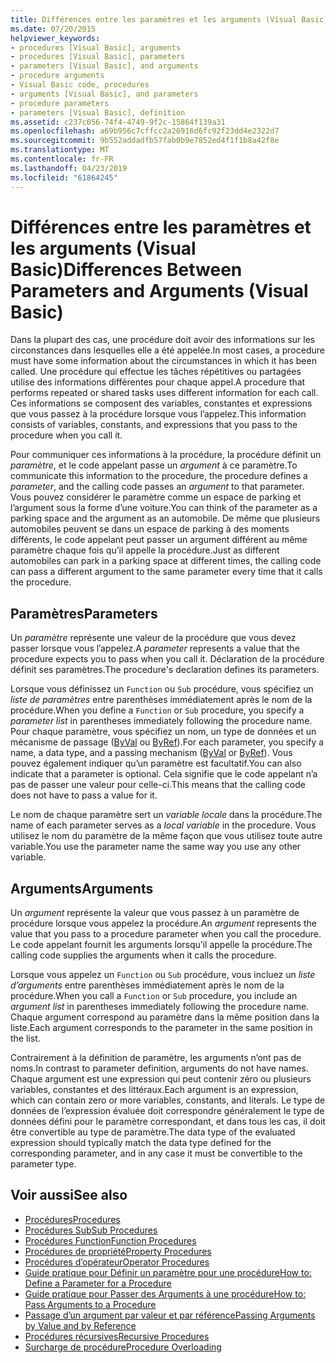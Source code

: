 ```yaml
---
title: Différences entre les paramètres et les arguments (Visual Basic)
ms.date: 07/20/2015
helpviewer_keywords:
- procedures [Visual Basic], arguments
- procedures [Visual Basic], parameters
- parameters [Visual Basic], and arguments
- procedure arguments
- Visual Basic code, procedures
- arguments [Visual Basic], and parameters
- procedure parameters
- parameters [Visual Basic], definition
ms.assetid: c237c056-74f4-4749-9f2c-15864f139a31
ms.openlocfilehash: a69b956c7cffcc2a26916d6fc92f23dd4e2322d7
ms.sourcegitcommit: 9b552addadfb57fab0b9e7852ed4f1f1b8a42f8e
ms.translationtype: MT
ms.contentlocale: fr-FR
ms.lasthandoff: 04/23/2019
ms.locfileid: "61864245"
---
```

# <a name="differences-between-parameters-and-arguments-visual-basic"></a><span data-ttu-id="a2d6f-102">Différences entre les paramètres et les arguments (Visual Basic)</span><span class="sxs-lookup"><span data-stu-id="a2d6f-102">Differences Between Parameters and Arguments (Visual Basic)</span></span>
<span data-ttu-id="a2d6f-103">Dans la plupart des cas, une procédure doit avoir des informations sur les circonstances dans lesquelles elle a été appelée.</span><span class="sxs-lookup"><span data-stu-id="a2d6f-103">In most cases, a procedure must have some information about the circumstances in which it has been called.</span></span> <span data-ttu-id="a2d6f-104">Une procédure qui effectue les tâches répétitives ou partagées utilise des informations différentes pour chaque appel.</span><span class="sxs-lookup"><span data-stu-id="a2d6f-104">A procedure that performs repeated or shared tasks uses different information for each call.</span></span> <span data-ttu-id="a2d6f-105">Ces informations se composent des variables, constantes et expressions que vous passez à la procédure lorsque vous l’appelez.</span><span class="sxs-lookup"><span data-stu-id="a2d6f-105">This information consists of variables, constants, and expressions that you pass to the procedure when you call it.</span></span>  
  
 <span data-ttu-id="a2d6f-106">Pour communiquer ces informations à la procédure, la procédure définit un *paramètre*, et le code appelant passe un *argument* à ce paramètre.</span><span class="sxs-lookup"><span data-stu-id="a2d6f-106">To communicate this information to the procedure, the procedure defines a *parameter*, and the calling code passes an *argument* to that parameter.</span></span> <span data-ttu-id="a2d6f-107">Vous pouvez considérer le paramètre comme un espace de parking et l’argument sous la forme d’une voiture.</span><span class="sxs-lookup"><span data-stu-id="a2d6f-107">You can think of the parameter as a parking space and the argument as an automobile.</span></span> <span data-ttu-id="a2d6f-108">De même que plusieurs automobiles peuvent se dans un espace de parking à des moments différents, le code appelant peut passer un argument différent au même paramètre chaque fois qu’il appelle la procédure.</span><span class="sxs-lookup"><span data-stu-id="a2d6f-108">Just as different automobiles can park in a parking space at different times, the calling code can pass a different argument to the same parameter every time that it calls the procedure.</span></span>  
  
## <a name="parameters"></a><span data-ttu-id="a2d6f-109">Paramètres</span><span class="sxs-lookup"><span data-stu-id="a2d6f-109">Parameters</span></span>  
 <span data-ttu-id="a2d6f-110">Un *paramètre* représente une valeur de la procédure que vous devez passer lorsque vous l’appelez.</span><span class="sxs-lookup"><span data-stu-id="a2d6f-110">A *parameter* represents a value that the procedure expects you to pass when you call it.</span></span> <span data-ttu-id="a2d6f-111">Déclaration de la procédure définit ses paramètres.</span><span class="sxs-lookup"><span data-stu-id="a2d6f-111">The procedure's declaration defines its parameters.</span></span>  
  
 <span data-ttu-id="a2d6f-112">Lorsque vous définissez un `Function` ou `Sub` procédure, vous spécifiez un *liste de paramètres* entre parenthèses immédiatement après le nom de la procédure.</span><span class="sxs-lookup"><span data-stu-id="a2d6f-112">When you define a `Function` or `Sub` procedure, you specify a *parameter list* in parentheses immediately following the procedure name.</span></span> <span data-ttu-id="a2d6f-113">Pour chaque paramètre, vous spécifiez un nom, un type de données et un mécanisme de passage ([ByVal](../../../../visual-basic/language-reference/modifiers/byval.md) ou [ByRef](../../../../visual-basic/language-reference/modifiers/byref.md)).</span><span class="sxs-lookup"><span data-stu-id="a2d6f-113">For each parameter, you specify a name, a data type, and a passing mechanism ([ByVal](../../../../visual-basic/language-reference/modifiers/byval.md) or [ByRef](../../../../visual-basic/language-reference/modifiers/byref.md)).</span></span> <span data-ttu-id="a2d6f-114">Vous pouvez également indiquer qu’un paramètre est facultatif.</span><span class="sxs-lookup"><span data-stu-id="a2d6f-114">You can also indicate that a parameter is optional.</span></span> <span data-ttu-id="a2d6f-115">Cela signifie que le code appelant n’a pas de passer une valeur pour celle-ci.</span><span class="sxs-lookup"><span data-stu-id="a2d6f-115">This means that the calling code does not have to pass a value for it.</span></span>  
  
 <span data-ttu-id="a2d6f-116">Le nom de chaque paramètre sert un *variable locale* dans la procédure.</span><span class="sxs-lookup"><span data-stu-id="a2d6f-116">The name of each parameter serves as a *local variable* in the procedure.</span></span> <span data-ttu-id="a2d6f-117">Vous utilisez le nom du paramètre de la même façon que vous utilisez toute autre variable.</span><span class="sxs-lookup"><span data-stu-id="a2d6f-117">You use the parameter name the same way you use any other variable.</span></span>  
  
## <a name="arguments"></a><span data-ttu-id="a2d6f-118">Arguments</span><span class="sxs-lookup"><span data-stu-id="a2d6f-118">Arguments</span></span>  
 <span data-ttu-id="a2d6f-119">Un *argument* représente la valeur que vous passez à un paramètre de procédure lorsque vous appelez la procédure.</span><span class="sxs-lookup"><span data-stu-id="a2d6f-119">An *argument* represents the value that you pass to a procedure parameter when you call the procedure.</span></span> <span data-ttu-id="a2d6f-120">Le code appelant fournit les arguments lorsqu’il appelle la procédure.</span><span class="sxs-lookup"><span data-stu-id="a2d6f-120">The calling code supplies the arguments when it calls the procedure.</span></span>  
  
 <span data-ttu-id="a2d6f-121">Lorsque vous appelez un `Function` ou `Sub` procédure, vous incluez un *liste d’arguments* entre parenthèses immédiatement après le nom de la procédure.</span><span class="sxs-lookup"><span data-stu-id="a2d6f-121">When you call a `Function` or `Sub` procedure, you include an *argument list* in parentheses immediately following the procedure name.</span></span> <span data-ttu-id="a2d6f-122">Chaque argument correspond au paramètre dans la même position dans la liste.</span><span class="sxs-lookup"><span data-stu-id="a2d6f-122">Each argument corresponds to the parameter in the same position in the list.</span></span>  
  
 <span data-ttu-id="a2d6f-123">Contrairement à la définition de paramètre, les arguments n’ont pas de noms.</span><span class="sxs-lookup"><span data-stu-id="a2d6f-123">In contrast to parameter definition, arguments do not have names.</span></span> <span data-ttu-id="a2d6f-124">Chaque argument est une expression qui peut contenir zéro ou plusieurs variables, constantes et des littéraux.</span><span class="sxs-lookup"><span data-stu-id="a2d6f-124">Each argument is an expression, which can contain zero or more variables, constants, and literals.</span></span> <span data-ttu-id="a2d6f-125">Le type de données de l’expression évaluée doit correspondre généralement le type de données défini pour le paramètre correspondant, et dans tous les cas, il doit être convertible au type de paramètre.</span><span class="sxs-lookup"><span data-stu-id="a2d6f-125">The data type of the evaluated expression should typically match the data type defined for the corresponding parameter, and in any case it must be convertible to the parameter type.</span></span>  
  
## <a name="see-also"></a><span data-ttu-id="a2d6f-126">Voir aussi</span><span class="sxs-lookup"><span data-stu-id="a2d6f-126">See also</span></span>

- [<span data-ttu-id="a2d6f-127">Procédures</span><span class="sxs-lookup"><span data-stu-id="a2d6f-127">Procedures</span></span>](./index.md)
- [<span data-ttu-id="a2d6f-128">Procédures Sub</span><span class="sxs-lookup"><span data-stu-id="a2d6f-128">Sub Procedures</span></span>](./sub-procedures.md)
- [<span data-ttu-id="a2d6f-129">Procédures Function</span><span class="sxs-lookup"><span data-stu-id="a2d6f-129">Function Procedures</span></span>](./function-procedures.md)
- [<span data-ttu-id="a2d6f-130">Procédures de propriété</span><span class="sxs-lookup"><span data-stu-id="a2d6f-130">Property Procedures</span></span>](./property-procedures.md)
- [<span data-ttu-id="a2d6f-131">Procédures d’opérateur</span><span class="sxs-lookup"><span data-stu-id="a2d6f-131">Operator Procedures</span></span>](./operator-procedures.md)
- [<span data-ttu-id="a2d6f-132">Guide pratique pour Définir un paramètre pour une procédure</span><span class="sxs-lookup"><span data-stu-id="a2d6f-132">How to: Define a Parameter for a Procedure</span></span>](./how-to-define-a-parameter-for-a-procedure.md)
- [<span data-ttu-id="a2d6f-133">Guide pratique pour Passer des Arguments à une procédure</span><span class="sxs-lookup"><span data-stu-id="a2d6f-133">How to: Pass Arguments to a Procedure</span></span>](./how-to-pass-arguments-to-a-procedure.md)
- [<span data-ttu-id="a2d6f-134">Passage d’un argument par valeur et par référence</span><span class="sxs-lookup"><span data-stu-id="a2d6f-134">Passing Arguments by Value and by Reference</span></span>](./passing-arguments-by-value-and-by-reference.md)
- [<span data-ttu-id="a2d6f-135">Procédures récursives</span><span class="sxs-lookup"><span data-stu-id="a2d6f-135">Recursive Procedures</span></span>](./recursive-procedures.md)
- [<span data-ttu-id="a2d6f-136">Surcharge de procédure</span><span class="sxs-lookup"><span data-stu-id="a2d6f-136">Procedure Overloading</span></span>](./procedure-overloading.md)
